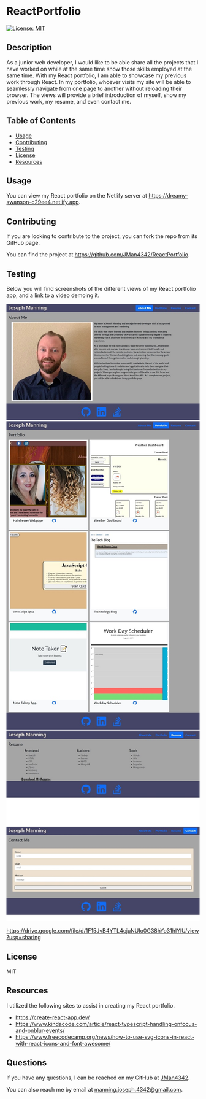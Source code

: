 # ReactPortfolio

[![License: MIT](https://img.shields.io/badge/License-MIT-yellow.svg)](https://opensource.org/licenses/MIT)


## Description

As a junior web developer, I would like to be able share all the projects that I have worked on while at the same time show those skills employed at the same time.  With my React portfolio, I am able to showcase my previous work through React.  In my portfolio, whoever visits my site will be able to seamlessly navigate from one page to another without reloading their browser. The views will provide a brief introduction of myself, show my previous work, my resume, and even contact me.


## Table of Contents

- [Usage](#usage)
- [Contributing](#contributing)
- [Testing](#testing)
- [License](#license)
- [Resources](#resources)


## Usage

You can view my React portfolio on the Netlify server at https://dreamy-swanson-c29ee4.netlify.app.


## Contributing

If you are looking to contribute to the project, you can fork the repo from its GitHub page.

You can find the project at https://github.com/JMan4342/ReactPortfolio.


## Testing

Below you will find screenshots of the different views of my React portfolio app, and a link to a video demoing it.

![About me page](./src/assets/images/aboutMe.jpeg)
![Portfolio page](./src/assets/images/portfolio.jpeg)
![Resume page](./src/assets/images/resume.jpeg)
![Contact page](./src/assets/images/contact.jpeg)

https://drive.google.com/file/d/1F15JvB4YTL4cjuNUIo0G38hYo31hlYlU/view?usp=sharing


## License

MIT


## Resources

I utilized the following sites to assist in creating my React portfolio.

- https://create-react-app.dev/
- https://www.kindacode.com/article/react-typescript-handling-onfocus-and-onblur-events/
- https://www.freecodecamp.org/news/how-to-use-svg-icons-in-react-with-react-icons-and-font-awesome/



## Questions

If you have any questions, I can be reached on my GitHub at [JMan4342](https://github.com/JMan4342).

You can also reach me by email at manning.joseph.4342@gmail.com.